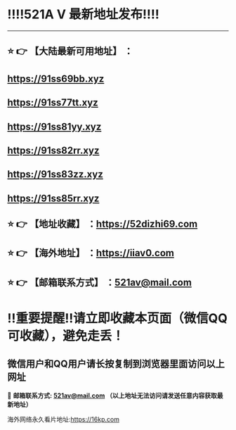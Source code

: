 :bangbang::bangbang:521A V 最新地址发布:bangbang::bangbang:
==
------
## :star: :point_right: 【大陆最新可用地址】 ：
## https://91ss69bb.xyz
## https://91ss77tt.xyz
## https://91ss81yy.xyz
## https://91ss82rr.xyz
## https://91ss83zz.xyz
## https://91ss85rr.xyz


:star: :point_right: 【地址收藏】 ：https://52dizhi69.com
------
:star: :point_right: 【海外地址】 ：https://iiav0.com
------
:star: :point_right: 【邮箱联系方式】 ：521av@mail.com
------
:bangbang:重要提醒:bangbang:请立即收藏本页面（微信QQ可收藏），避免走丢！
==

微信用户和QQ用户请长按复制到浏览器里面访问以上网址
-

:e-mail: __邮箱联系方式: 521av@mail.com （以上地址无法访问请发送任意内容获取最新地址）__

海外网络永久看片地址:https://16kp.com
